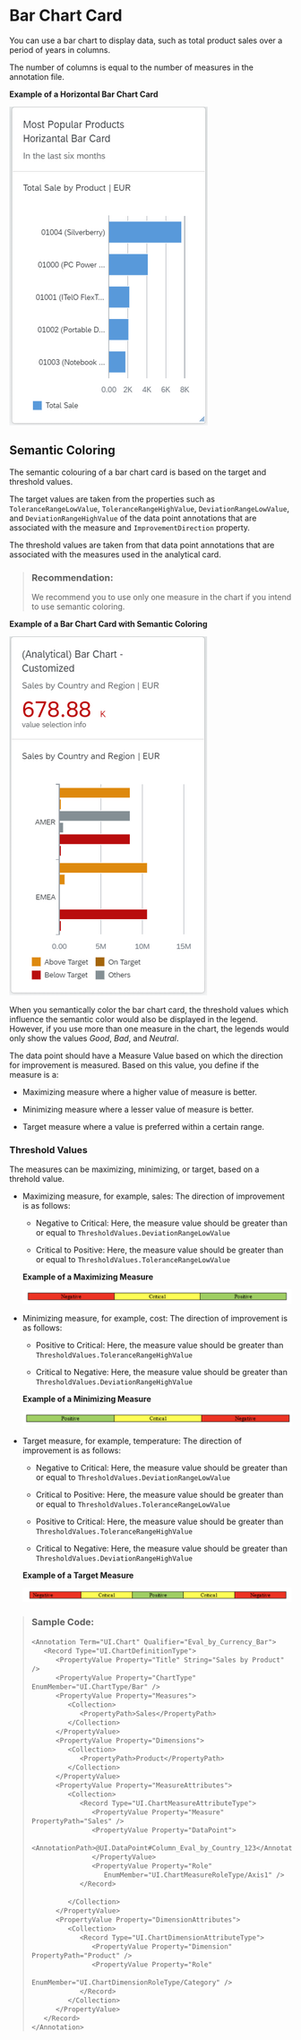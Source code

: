 <!-- loio95f6aeb7eeb746ca94762f10f8217799 -->

# Bar Chart Card

You can use a bar chart to display data, such as total product sales over a period of years in columns.

The number of columns is equal to the number of measures in the annotation file.

  
  
**Example of a Horizontal Bar Chart Card**

![](images/Example_of_a_Horizontal_Bar_Chart_Card_51ba955.png "Example of a Horizontal Bar Chart Card")



<a name="loio95f6aeb7eeb746ca94762f10f8217799__section_nbv_jyb_z4b"/>

## Semantic Coloring

The semantic colouring of a bar chart card is based on the target and threshold values.

The target values are taken from the properties such as `ToleranceRangeLowValue`, `ToleranceRangeHighValue`, `DeviationRangeLowValue`, and `DeviationRangeHighValue` of the data point annotations that are associated with the measure and `ImprovementDirection` property.

The threshold values are taken from that data point annotations that are associated with the measures used in the analytical card.

> ### Recommendation:  
> We recommend you to use only one measure in the chart if you intend to use semantic coloring.

  
  
**Example of a Bar Chart Card with Semantic Coloring**

![](images/Example_of_a_Bar_Chart_Card_with_Semantic_Coloring_e9cc5d1.png "Example of a Bar Chart Card with Semantic Coloring")

When you semantically color the bar chart card, the threshold values which influence the semantic color would also be displayed in the legend. However, if you use more than one measure in the chart, the legends would only show the values *Good*, *Bad*, and *Neutral*.

The data point should have a Measure Value based on which the direction for improvement is measured. Based on this value, you define if the measure is a:

-   Maximizing measure where a higher value of measure is better.

-   Minimizing measure where a lesser value of measure is better.

-   Target measure where a value is preferred within a certain range.




### Threshold Values

The measures can be maximizing, minimizing, or target, based on a threhold value.

-   Maximizing measure, for example, sales: The direction of improvement is as follows:

    -   Negative to Critical: Here, the measure value should be greater than or equal to `ThresholdValues.DeviationRangeLowValue` 

    -   Critical to Positive: Here, the measure value should be greater than or equal to `ThresholdValues.ToleranceRangeLowValue` 


      
      
    **Example of a Maximizing Measure**

    ![](images/Example_of_a_Maximizing_Measure_3a30047.png "Example of a Maximizing Measure")

-   Minimizing measure, for example, cost: The direction of improvement is as follows:

    -   Positive to Critical: Here, the measure value should be greater than `ThresholdValues.ToleranceRangeHighValue` 

    -   Critical to Negative: Here, the measure value should be greater than `ThresholdValues.DeviationRangeHighValue` 


      
      
    **Example of a Minimizing Measure**

    ![](images/Example_of_a_Minimizing_Measure_9bef69b.png "Example of a Minimizing Measure")

-   Target measure, for example, temperature: The direction of improvement is as follows:

    -   Negative to Critical: Here, the measure value should be greater than or equal to `ThresholdValues.DeviationRangeLowValue` 

    -   Critical to Positive: Here, the measure value should be greater than or equal to `ThresholdValues.ToleranceRangeLowValue` 

    -   Positive to Critical: Here, the measure value should be greater than `ThresholdValues.ToleranceRangeHighValue` 

    -   Critical to Negative: Here, the measure value should be greater than `ThresholdValues.DeviationRangeHighValue` 


      
      
    **Example of a Target Measure**

    ![](images/Example_of_a_Target_Measure_7626b9d.png "Example of a Target Measure")


> ### Sample Code:  
> ```
> <Annotation Term="UI.Chart" Qualifier="Eval_by_Currency_Bar">
>    <Record Type="UI.ChartDefinitionType">
>       <PropertyValue Property="Title" String="Sales by Product" />
>       <PropertyValue Property="ChartType" EnumMember="UI.ChartType/Bar" />
>       <PropertyValue Property="Measures">
>          <Collection>
>             <PropertyPath>Sales</PropertyPath>
>          </Collection>
>       </PropertyValue>
>       <PropertyValue Property="Dimensions">
>          <Collection>
>             <PropertyPath>Product</PropertyPath>
>          </Collection>
>       </PropertyValue>
>       <PropertyValue Property="MeasureAttributes">
>          <Collection>
>             <Record Type="UI.ChartMeasureAttributeType">
>                <PropertyValue Property="Measure" PropertyPath="Sales" />
>                <PropertyValue Property="DataPoint">
>                   <AnnotationPath>@UI.DataPoint#Column_Eval_by_Country_123</AnnotationPath>
>                </PropertyValue>
>                <PropertyValue Property="Role"
>                   EnumMember="UI.ChartMeasureRoleType/Axis1" />
>             </Record>
>              
>          </Collection>
>       </PropertyValue>
>       <PropertyValue Property="DimensionAttributes">
>          <Collection>
>             <Record Type="UI.ChartDimensionAttributeType">
>                <PropertyValue Property="Dimension" PropertyPath="Product" />
>                <PropertyValue Property="Role"
>                   EnumMember="UI.ChartDimensionRoleType/Category" />
>             </Record>
>          </Collection>
>       </PropertyValue>
>    </Record>
> </Annotation>
> ```

